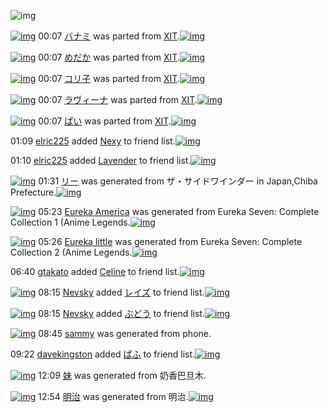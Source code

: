 ![img](http://gdrive-cdn.herokuapp.com/537b65a5bc09f0000721dda7/512px-barcode.png)

[![img](http://www.deviantsart.com/2kbk42q.png)](http://www.barcodekanojo.com/kanojo/2285745/%E3%83%90%E3%83%8A%E3%83%9F) 00:07 [バナミ](http://www.barcodekanojo.com/kanojo/2285745/%E3%83%90%E3%83%8A%E3%83%9F) was parted from [XIT](http://www.barcodekanojo.com/kanojo/2285745/%E3%83%90%E3%83%8A%E3%83%9F).[![img](http://www.deviantsart.com/815jg6.jpeg)](http://www.barcodekanojo.com/user/209348/XIT) 

[![img](http://www.deviantsart.com/3i3gu9e.png)](http://www.barcodekanojo.com/kanojo/1667833/%E3%82%81%E3%81%A0%E3%81%8B) 00:07 [めだか](http://www.barcodekanojo.com/kanojo/1667833/%E3%82%81%E3%81%A0%E3%81%8B) was parted from [XIT](http://www.barcodekanojo.com/kanojo/1667833/%E3%82%81%E3%81%A0%E3%81%8B).[![img](http://www.deviantsart.com/815jg6.jpeg)](http://www.barcodekanojo.com/user/209348/XIT) 

[![img](http://www.deviantsart.com/2f5qjfu.png)](http://www.barcodekanojo.com/kanojo/1856808/%E3%82%B3%E3%83%AA%E5%AD%90) 00:07 [コリ子](http://www.barcodekanojo.com/kanojo/1856808/%E3%82%B3%E3%83%AA%E5%AD%90) was parted from [XIT](http://www.barcodekanojo.com/kanojo/1856808/%E3%82%B3%E3%83%AA%E5%AD%90).[![img](http://www.deviantsart.com/815jg6.jpeg)](http://www.barcodekanojo.com/user/209348/XIT) 

[![img](http://www.deviantsart.com/55hi4l.png)](http://www.barcodekanojo.com/kanojo/518181/%E3%83%A9%E3%83%B4%E3%82%A3%E3%83%BC%E3%83%8A) 00:07 [ラヴィーナ](http://www.barcodekanojo.com/kanojo/518181/%E3%83%A9%E3%83%B4%E3%82%A3%E3%83%BC%E3%83%8A) was parted from [XIT](http://www.barcodekanojo.com/kanojo/518181/%E3%83%A9%E3%83%B4%E3%82%A3%E3%83%BC%E3%83%8A).[![img](http://www.deviantsart.com/815jg6.jpeg)](http://www.barcodekanojo.com/user/209348/XIT) 

[![img](http://www.deviantsart.com/2imhgvl.png)](http://www.barcodekanojo.com/kanojo/414455/%E3%81%B1%E3%81%84) 00:07 [ぱい](http://www.barcodekanojo.com/kanojo/414455/%E3%81%B1%E3%81%84) was parted from [XIT](http://www.barcodekanojo.com/kanojo/414455/%E3%81%B1%E3%81%84).[![img](http://www.deviantsart.com/815jg6.jpeg)](http://www.barcodekanojo.com/user/209348/XIT) 

01:09 [elric225](http://www.barcodekanojo.com/user/500381/elric225) added [Nexy](http://www.barcodekanojo.com/kanojo/2642600/Nexy) to friend list.[![img](http://www.deviantsart.com/2ecboa0.png)](http://www.barcodekanojo.com/kanojo/2642600/Nexy) 

01:10 [elric225](http://www.barcodekanojo.com/user/500381/elric225) added [Lavender](http://www.barcodekanojo.com/kanojo/2784663/Lavender) to friend list.[![img](http://www.deviantsart.com/qq6fum.png)](http://www.barcodekanojo.com/kanojo/2784663/Lavender) 

[![img](http://www.deviantsart.com/315720h.png)](http://www.barcodekanojo.com/kanojo/3193104/%E3%83%AA%E3%83%BC) 01:31 [リー](http://www.barcodekanojo.com/kanojo/3193104/%E3%83%AA%E3%83%BC) was generated from ザ・サイドワインダー in Japan,Chiba Prefecture.[![img](http://www.deviantsart.com/28a71up.jpeg)](http://www.barcodekanojo.com/product_images/barcode/3637449/1329150325/50x50xThe,P20Sidewinder.jpg,qw=88,ah=88.pagespeed.ic.qpdlQ_c9uf.jpg) 

[![img](http://www.deviantsart.com/tfb76b.png)](http://www.barcodekanojo.com/kanojo/3193105/Eureka%20America) 05:23 [Eureka America](http://www.barcodekanojo.com/kanojo/3193105/Eureka%20America) was generated from Eureka Seven: Complete Collection 1 (Anime Legends.[![img](http://www.deviantsart.com/111fm35.jpeg)](http://www.barcodekanojo.com/product_images/barcode/1625258/1425154948/Eureka%20Seven%3A%20Complete%20Collection%201%20%28Anime%20Legends.jpg) 

[![img](http://www.deviantsart.com/7dcfhb.png)](http://www.barcodekanojo.com/kanojo/3193106/Eureka%20little) 05:26 [Eureka little](http://www.barcodekanojo.com/kanojo/3193106/Eureka%20little) was generated from Eureka Seven: Complete Collection 2 (Anime Legends.[![img](http://www.deviantsart.com/30o5eh8.jpeg)](http://www.barcodekanojo.com/product_images/barcode/1634995/1295028979/%E5%8C%97%E7%B1%B3%E7%89%88Eureka+Seven+complete+collection+2.jpg) 

06:40 [gtakato](http://www.barcodekanojo.com/user/499121/gtakato) added [Celine](http://www.barcodekanojo.com/kanojo/1296973/Celine) to friend list.[![img](http://www.deviantsart.com/197j55n.png)](http://www.barcodekanojo.com/kanojo/1296973/Celine) 

[![img](http://www.deviantsart.com/3g20qeh.jpeg)](http://www.barcodekanojo.com/user/400297/Nevsky) 08:15 [Nevsky](http://www.barcodekanojo.com/user/400297/Nevsky) added [レイズ](http://www.barcodekanojo.com/kanojo/1803434/%E3%83%AC%E3%82%A4%E3%82%BA) to friend list.[![img](http://www.deviantsart.com/39vpa8s.png)](http://www.barcodekanojo.com/kanojo/1803434/%E3%83%AC%E3%82%A4%E3%82%BA) 

[![img](http://www.deviantsart.com/3g20qeh.jpeg)](http://www.barcodekanojo.com/user/400297/Nevsky) 08:15 [Nevsky](http://www.barcodekanojo.com/user/400297/Nevsky) added [ぶどう](http://www.barcodekanojo.com/kanojo/325570/%E3%81%B6%E3%81%A9%E3%81%86) to friend list.[![img](http://www.deviantsart.com/fo6b6e.png)](http://www.barcodekanojo.com/kanojo/325570/%E3%81%B6%E3%81%A9%E3%81%86) 

[![img](http://www.deviantsart.com/20n5aog.png)](http://www.barcodekanojo.com/kanojo/3193107/sammy) 08:45 [sammy](http://www.barcodekanojo.com/kanojo/3193107/sammy) was generated from phone.

09:22 [davekingston](http://www.barcodekanojo.com/user/485447/davekingston) added [ぱふ](http://www.barcodekanojo.com/kanojo/231384/%E3%81%B1%E3%81%B5) to friend list.[![img](http://www.deviantsart.com/amqmh4.png)](http://www.barcodekanojo.com/kanojo/231384/%E3%81%B1%E3%81%B5) 

[![img](http://www.deviantsart.com/1bc8eab.png)](http://www.barcodekanojo.com/kanojo/3193108/%E5%A6%B9) 12:09 [妹](http://www.barcodekanojo.com/kanojo/3193108/%E5%A6%B9) was generated from 奶香巴旦木.

[![img](http://www.deviantsart.com/1q0ijlg.png)](http://www.barcodekanojo.com/kanojo/3193109/%E6%98%8E%E6%B2%BB) 12:54 [明治](http://www.barcodekanojo.com/kanojo/3193109/%E6%98%8E%E6%B2%BB) was generated from 明治.[![img](http://www.deviantsart.com/g0k0g1.jpeg)](http://www.barcodekanojo.com/product_images/barcode/6018757/1425181996/%E6%98%8E%E6%B2%BB.jpg) 

